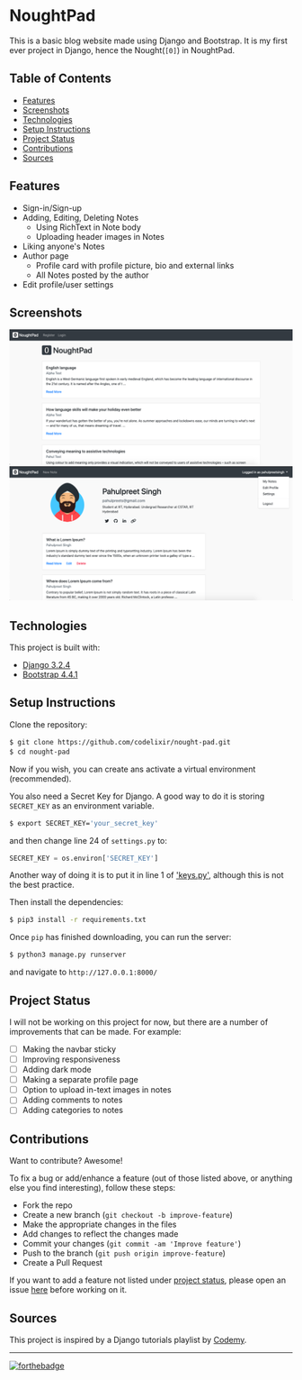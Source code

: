 # NoughtPad <!-- omit in toc -->

This is a basic blog website made using Django and Bootstrap. It is my first ever project in Django, hence the Nought(`[0]`) in NoughtPad.

## Table of Contents <!-- omit in toc -->
- [Features](#features)
- [Screenshots](#screenshots)
- [Technologies](#technologies)
- [Setup Instructions](#setup-instructions)
- [Project Status](#project-status)
- [Contributions](#contributions)
- [Sources](#sources)

## Features

- Sign-in/Sign-up
- Adding, Editing, Deleting Notes
  - Using RichText in Note body
  - Uploading header images in Notes
- Liking anyone's Notes
- Author page
  - Profile card with profile picture, bio and external links
  - All Notes posted by the author
- Edit profile/user settings

## Screenshots

![Home Page](docs/images/screenshots/home.png)
![Author Page](docs/images/screenshots/author.png)

## Technologies

This project is built with:

* [Django 3.2.4](https://www.djangoproject.com/)
* [Bootstrap 4.4.1](https://getbootstrap.com/docs/4.4/getting-started/introduction/)

## Setup Instructions

Clone the repository:
```sh
$ git clone https://github.com/codelixir/nought-pad.git
$ cd nought-pad
```
Now if you wish, you can create ans activate a virtual environment (recommended).

You also need a Secret Key for Django. A good way to do it is storing `SECRET_KEY` as an environment variable.
```sh
$ export SECRET_KEY='your_secret_key'
```
and then change line 24 of `settings.py` to:
```py
SECRET_KEY = os.environ['SECRET_KEY']
```
Another way of doing it is to put it in line 1 of ['keys.py'](noughtpad/keys.py), although this is not the best practice.

Then install the dependencies:
```sh
$ pip3 install -r requirements.txt
```
Once `pip` has finished downloading, you can run the server:
```sh
$ python3 manage.py runserver
```
and navigate to `http://127.0.0.1:8000/`

## Project Status

I will not be working on this project for now, but there are a number of improvements that can be made. For example:

- [ ] Making the navbar sticky
- [ ] Improving responsiveness
- [ ] Adding dark mode
- [ ] Making a separate profile page
- [ ] Option to upload in-text images in notes
- [ ] Adding comments to notes
- [ ] Adding categories to notes

## Contributions

Want to contribute? Awesome!

To fix a bug or add/enhance a feature (out of those listed above, or anything else you find interesting), follow these steps:

- Fork the repo
- Create a new branch (`git checkout -b improve-feature`)
- Make the appropriate changes in the files
- Add changes to reflect the changes made
- Commit your changes (`git commit -am 'Improve feature'`)
- Push to the branch (`git push origin improve-feature`)
- Create a Pull Request

If you want to add a feature not listed under [project status](#project-status), please open an issue [here](https://github.com/codelixir/nought-pad/issues/new) before working on it.

## Sources

This project is inspired by a Django tutorials playlist by [Codemy](https://codemy.com/).

---
[![forthebadge](https://forthebadge.com/images/badges/built-with-love.svg)](https://forthebadge.com)